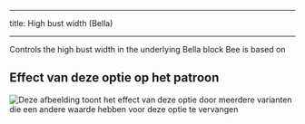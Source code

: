 ***

title: High bust width (Bella)

***

Controls the high bust width in the underlying Bella block Bee is based on

## Effect van deze optie op het patroon

![Deze afbeelding toont het effect van deze optie door meerdere varianten die een andere waarde hebben voor deze optie te vervangen](bee_highbustwidth_sample.svg "Effect van deze optie op het patroon")
